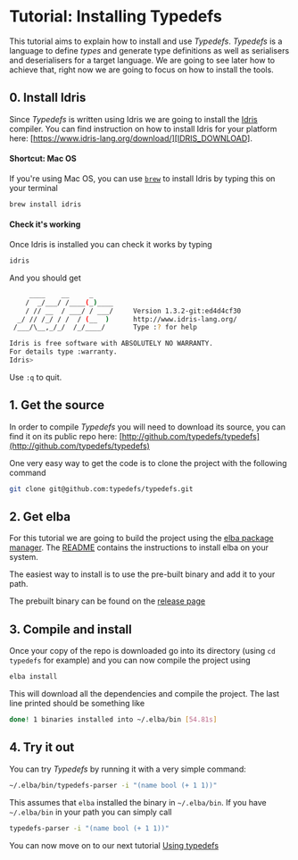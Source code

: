 # Tutorial: Installing Typedefs

This tutorial aims to explain how to install and use _Typedefs_. _Typedefs_ is a language to define _types_ and 
generate type definitions as well as serialisers and deserialisers for a target language. We are going to see later how
to achieve that, right now we are going to focus on how to install the tools.

## 0. Install Idris

Since _Typedefs_ is written using Idris we are going to install the [Idris](IDRIS_HOME) compiler. You can find 
instruction on how to install Idris for your platform here: [https://www.idris-lang.org/download/][IDRIS_DOWNLOAD].


#### Shortcut: Mac OS

If you're using Mac OS, you can use [`brew`][BREW] to install Idris by typing this on your terminal

```sh
brew install idris
```

#### Check it's working

Once Idris is installed you can check it works by typing

```sh
idris
```

And you should get

```sh
     ____    __     _
    /  _/___/ /____(_)____
    / // __  / ___/ / ___/     Version 1.3.2-git:ed4d4cf30
  _/ // /_/ / /  / (__  )      http://www.idris-lang.org/
 /___/\__,_/_/  /_/____/       Type :? for help

Idris is free software with ABSOLUTELY NO WARRANTY.
For details type :warranty.
Idris>
```

Use `:q` to quit.

## 1. Get the source

In order to compile _Typedefs_ you will need to download its source, you can find it on its 
public repo here: [http://github.com/typedefs/typedefs](http://github.com/typedefs/typedefs)

One very easy way to get the code is to clone the project with the following command

```sh
git clone git@github.com:typedefs/typedefs.git
```

## 2. Get elba

For this tutorial we are going to build the project using the [elba package manager][ELBA].
The [README](https://github.com/elba/elba/#elba]) contains the instructions to install elba 
on your system.

The easiest way to install is to use the pre-built binary and add it to your path.

The prebuilt binary can be found on the [release page](https://github.com/elba/elba/releases)



## 3. Compile and install

Once your copy of the repo is downloaded go into its directory (using `cd typedefs` for example) 
and you can now compile the project using 

```sh
elba install
```

This will download all the dependencies and compile the project. The last line printed should be 
something like 

```sh
done! 1 binaries installed into ~/.elba/bin [54.81s]
```

## 4. Try it out

You can try _Typedefs_ by running it with a very simple command:

```sh
~/.elba/bin/typedefs-parser -i "(name bool (+ 1 1))"
```

This assumes that `elba` installed the binary in `~/.elba/bin`. If you have `~/.elba/bin` in your path you can simply 
call

```sh
typedefs-parser -i "(name bool (+ 1 1))"
```

You can now move on to our next tutorial [Using typedefs](./TUTORIAL_USING_TYPEDEFS.md)


[BREW]: https://brew.sh/
[IDRIS_HOME]: https://www.idris-lang.org/
[IDRIS_DOWNLOAD]: https://www.idris-lang.org/download/
[NIX]: https://nixos.org/nix/
[ELBA]: https://github.com/elba/elba/
